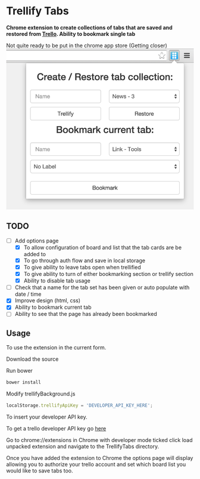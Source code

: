 # Trellify Tabs

**Chrome extension to create collections of tabs that are saved and restored from  [Trello](https://trello.com). Ability to bookmark single tab**

Not quite ready to be put in the chrome app store (Getting closer)
![screenshot](extension.png)
## TODO
- [ ] Add options page
  - [x] To allow configuration of board and list that the tab cards are be added to
  - [x] To go through auth flow and save in local storage
  - [x] To give ability to leave tabs open when trellified
  - [x] To give ability to turn of either bookmarking section or trellify section
  - [x] Ability to disable tab usage 
- [ ] Check that a name for the tab set has been given or auto populate with date / time
- [x] Improve design (html, css)
- [x] Ability to bookmark current tab
- [ ] Ability to see that the page has already been bookmarked

## Usage

To use the extension in the current form.

Download the source

Run bower
```bash
bower install
```

Modify trellifyBackground.js

```javascript
localStorage.trellifyApiKey = 'DEVELOPER_API_KEY_HERE';
```

To insert your developer API key.

To get a trello developer API key go [here](https://trello.com/app-key)

Go to chrome://extensions in Chrome with developer mode ticked click load unpacked extension and navigate to the TrellifyTabs directory.

Once you have added the extension to Chrome the options page will display allowing you to authorize your trello account and set which board list you would like to save tabs too.
